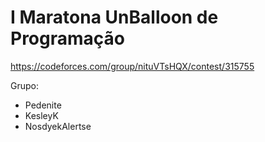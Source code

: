 # I Maratona UnBalloon de Programação

https://codeforces.com/group/nituVTsHQX/contest/315755

Grupo: 
* Pedenite
* KesleyK
* NosdyekAlertse
